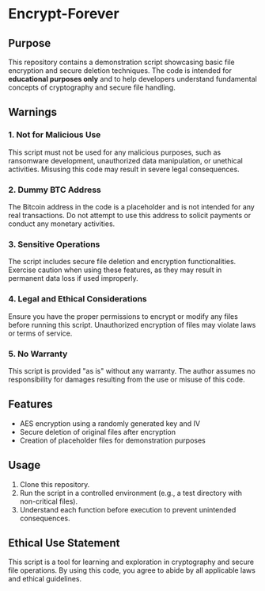 # Encrypt-Forever

## Purpose

This repository contains a demonstration script showcasing basic file encryption and secure deletion techniques. The code is intended for **educational purposes only** and to help developers understand fundamental concepts of cryptography and secure file handling.

## Warnings

### 1. **Not for Malicious Use**

This script must not be used for any malicious purposes, such as ransomware development, unauthorized data manipulation, or unethical activities. Misusing this code may result in severe legal consequences.

### 2. **Dummy BTC Address**

The Bitcoin address in the code is a placeholder and is not intended for any real transactions. Do not attempt to use this address to solicit payments or conduct any monetary activities.

### 3. **Sensitive Operations**

The script includes secure file deletion and encryption functionalities. Exercise caution when using these features, as they may result in permanent data loss if used improperly.

### 4. **Legal and Ethical Considerations**

Ensure you have the proper permissions to encrypt or modify any files before running this script. Unauthorized encryption of files may violate laws or terms of service.

### 5. **No Warranty**

This script is provided "as is" without any warranty. The author assumes no responsibility for damages resulting from the use or misuse of this code.

## Features

- AES encryption using a randomly generated key and IV
- Secure deletion of original files after encryption
- Creation of placeholder files for demonstration purposes

## Usage

1. Clone this repository.
2. Run the script in a controlled environment (e.g., a test directory with non-critical files).
3. Understand each function before execution to prevent unintended consequences.

## Ethical Use Statement

This script is a tool for learning and exploration in cryptography and secure file operations. By using this code, you agree to abide by all applicable laws and ethical guidelines.

